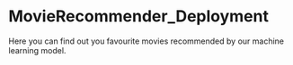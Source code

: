 # MovieRecommender_Deployment
Here you can find out you favourite movies recommended by our machine learning model.
